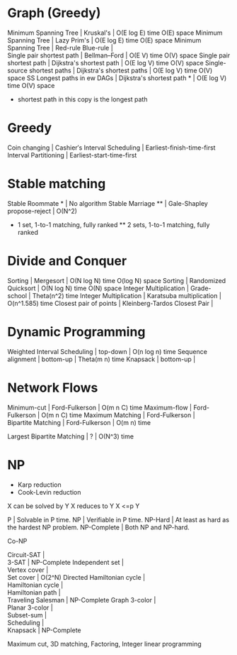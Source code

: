 # Graph (Greedy)
Minimum Spanning Tree         |  Kruskal's                          |  O(E log E) time  O(E) space
Minimum Spanning Tree         |  Lazy Prim's                        |  O(E log E) time  O(E) space
Minimum Spanning Tree         |  Red-rule Blue-rule                 |  
Single pair shortest path     |  Bellman–Ford                       |  O(E V) time  O(V) space
Single pair shortest path     |  Dijkstra's shortest path           |  O(E log V) time O(V) space
Single-source shortest paths  |  Dijkstra's shortest paths          |  O(E log V) time O(V) space
SS Longest paths in ew DAGs   |  Dijkstra's shortest path *         |  O(E log V) time O(V) space
* shortest path in this copy is the longest path

# Greedy
Coin changing                 |  Cashier′s
Interval Scheduling           |  Earliest-finish-time-first
Interval Partitioning         |  Earliest-start-time-first

# Stable matching
Stable Roommate *             |  No algorithm
Stable Marriage **            |  Gale-Shapley propose-reject        |  O(N^2)
* 1 set, 1-to-1 matching, fully ranked
** 2 sets, 1-to-1 matching, fully ranked

# Divide and Conquer
Sorting                       |  Mergesort                          |  O(N log N) time  O(log N) space
Sorting                       |  Randomized Quicksort               |  O(N log N) time  O(N) space
Integer Multiplication        |  Grade-school                       |  Theta(n^2) time
Integer Multiplication        |  Karatsuba multiplication           |  O(n^1.585) time
Closest pair of points        |  Kleinberg-Tardos Closest Pair      |  

# Dynamic Programming
Weighted Interval Scheduling  |  top-down                           |  O(n log n) time
Sequence alignment            |  bottom-up                          |  Theta(m n) time
Knapsack                      |  bottom-up                          |  

# Network Flows
Minimum-cut                   |  Ford-Fulkerson                     |  O(m n C) time
Maximum-flow                  |  Ford-Fulkerson                     |  O(m n C) time
Maximum Matching              |  Ford-Fulkerson                     |  
Bipartite Matching            |  Ford-Fulkerson                     |  O(m n) time

Largest Bipartite Matching    |  ?                                  |  O(N^3) time

# NP
- Karp reduction
- Cook-Levin reduction

X can be solved by Y
X reduces to Y
X <=p Y

P             |  Solvable in P time.
NP            |  Verifiable in P time.
NP-Hard       |  At least as hard as the hardest NP problem.
NP-Complete   |  Both NP and NP-hard.

Co-NP

Circuit-SAT                 |  
3-SAT                       |  NP-Complete
Independent set             |  
Vertex cover                |  
Set cover                   |  O(2^N)
Directed Hamiltonian cycle  |  
Hamiltonian cycle           |  
Hamiltonian path            |  
Traveling Salesman          |  NP-Complete
Graph 3-color               |  
Planar 3-color              |  
Subset-sum                  |  
Scheduling                  |  
Knapsack                    |  NP-Complete

Maximum cut, 3D matching, Factoring, Integer linear programming

